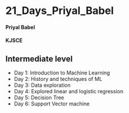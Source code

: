 # 21_Days_Priyal_Babel
#### Priyal Babel
#### KJSCE
## Intermediate level

- Day 1: Introduction to Machine Learning
- Day 2: History and techniques of ML
- Day 3: Data exploration
- Day 4: Explored linear and logistic regression
- Day 5: Decision Tree
- Day 6: Support Vector machine
